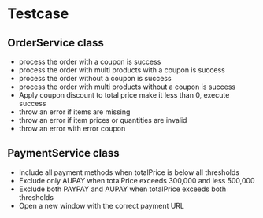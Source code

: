 # Testcase

## OrderService class

* process the order with a coupon is success
* process the order with multi products with a coupon is success
* process the order without a coupon is success
* process the order with multi products without a coupon is success
* Apply coupon discount to total price make it less than 0, execute success
* throw an error if items are missing
* throw an error if item prices or quantities are invalid
* throw an error with error coupon

## PaymentService class
* Include all payment methods when totalPrice is below all thresholds
* Exclude only AUPAY when totalPrice exceeds 300,000 and less 500,000
* Exclude both PAYPAY and AUPAY when totalPrice exceeds both thresholds
* Open a new window with the correct payment URL
